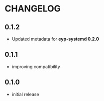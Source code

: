 # CHANGELOG

## 0.1.2

* Updated metadata for **eyp-systemd 0.2.0** 

## 0.1.1

* improving compatibility

## 0.1.0

* initial release
